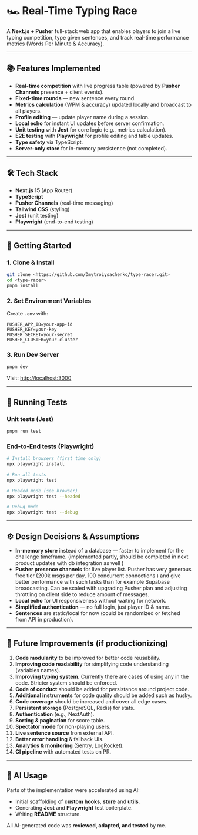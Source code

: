 # 🏎 Real-Time Typing Race

A **Next.js + Pusher** full-stack web app that enables players to join a live typing competition, type given sentences, and track real-time performance metrics (Words Per Minute & Accuracy).

---

## 📚 Features Implemented

- **Real-time competition** with live progress table (powered by **Pusher Channels** presence + client events).
- **Fixed-time rounds** — new sentence every round.
- **Metrics calculation** (WPM & accuracy) updated locally and broadcast to all players.
- **Profile editing** — update player name during a session.
- **Local echo** for instant UI updates before server confirmation.
- **Unit testing** with **Jest** for core logic (e.g., metrics calculation).
- **E2E testing** with **Playwright** for profile editing and table updates.
- **Type safety** via TypeScript.
- **Server-only store** for in-memory persistence (not completed).

---

## 🛠️ Tech Stack

- **Next.js 15** (App Router)
- **TypeScript**
- **Pusher Channels** (real-time messaging)
- **Tailwind CSS** (styling)
- **Jest** (unit testing)
- **Playwright** (end-to-end testing)

---

## 🚀 Getting Started

### 1. Clone & Install

```bash
git clone <https://github.com/DmytroLysachenko/type-racer.git>
cd <type-racer>
pnpm install
```

### 2. Set Environment Variables

Create `.env` with:

```env
PUSHER_APP_ID=your-app-id
PUSHER_KEY=your-key
PUSHER_SECRET=your-secret
PUSHER_CLUSTER=your-cluster
```

### 3. Run Dev Server

```bash
pnpm dev
```

Visit: [http://localhost:3000](http://localhost:3000)

---

## 🧪 Running Tests

### Unit tests (Jest)

```bash
pnpm run test
```

### End-to-End tests (Playwright)

```bash
# Install browsers (first time only)
npx playwright install

# Run all tests
npx playwright test

# Headed mode (see browser)
npx playwright test --headed

# Debug mode
npx playwright test --debug
```

---

## ⚙️ Design Decisions & Assumptions

- **In-memory store** instead of a database — faster to implement for the challenge timeframe. (implemented partly, should be completed in next product updates with db integration as well )
- **Pusher presence channels** for live player list. Pusher has very generous free tier (200k msgs per day, 100 concurrent connections ) and give better performance with such tasks than for example Supabase broadcasting. Can be scaled with upgrading Pusher plan and adjusting throttling on client side to reduce amount of messages.
- **Local echo** for UI responsiveness without waiting for network.
- **Simplified authentication** — no full login, just player ID & name.
- **Sentences** are static/local for now (could be randomized or fetched from API in production).

---

## 📝 Future Improvements (if productionizing)

1. **Code modularity** to be improved for better code reusability.
2. **Improving code readability** for simplifying code understanding (variables names).
3. **Improving typing system.** Currently there are cases of using any in the code. Stricter system should be enforced.
4. **Code of conduct** should be added for persistance around project code.
5. **Additional instruments** for code quality should be added such as husky.
6. **Code coverage** should be increased and cover all edge cases.
7. **Persistent storage** (PostgreSQL, Redis) for stats.
8. **Authentication** (e.g., NextAuth).
9. **Sorting & pagination** for score table.
10. **Spectator mode** for non-playing users.
11. **Live sentence source** from external API.
12. **Better error handling** & fallback UIs.
13. **Analytics & monitoring** (Sentry, LogRocket).
14. **CI pipeline** with automated tests on PR.

---

## 🤖 AI Usage

Parts of the implementation were accelerated using AI:

- Initial scaffolding of **custom hooks**, **store** and **utils**.
- Generating **Jest** and **Playwright** test boilerplate.
- Writing **README** structure.

All AI-generated code was **reviewed, adapted, and tested** by me.
